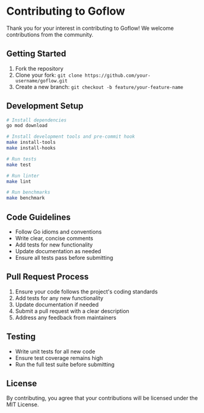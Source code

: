 # Contributing to Goflow

Thank you for your interest in contributing to Goflow! We welcome contributions from the community.

## Getting Started

1. Fork the repository
2. Clone your fork: `git clone https://github.com/your-username/goflow.git`
3. Create a new branch: `git checkout -b feature/your-feature-name`

## Development Setup

```bash
# Install dependencies
go mod download

# Install development tools and pre-commit hook
make install-tools
make install-hooks

# Run tests
make test

# Run linter
make lint

# Run benchmarks
make benchmark
```

## Code Guidelines

- Follow Go idioms and conventions
- Write clear, concise comments
- Add tests for new functionality
- Update documentation as needed
- Ensure all tests pass before submitting

## Pull Request Process

1. Ensure your code follows the project's coding standards
2. Add tests for any new functionality
3. Update documentation if needed
4. Submit a pull request with a clear description
5. Address any feedback from maintainers

## Testing

- Write unit tests for all new code
- Ensure test coverage remains high
- Run the full test suite before submitting

## License

By contributing, you agree that your contributions will be licensed under the MIT License.